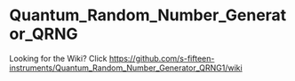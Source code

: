 # Quantum_Random_Number_Generator_QRNG

Looking for the Wiki? Click https://github.com/s-fifteen-instruments/Quantum_Random_Number_Generator_QRNG1/wiki

